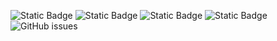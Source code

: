 ![Static Badge](https://img.shields.io/badge/blacklists-60-000000) ![Static Badge](https://img.shields.io/badge/blacklisted-2693360-cc0000) ![Static Badge](https://img.shields.io/badge/whitelisted-2242-00CC00) ![Static Badge](https://img.shields.io/badge/streaming_blacklist-28106-000000) ![GitHub issues](https://img.shields.io/github/issues/fabriziosalmi/blacklists)
